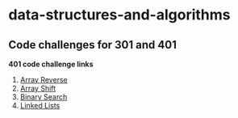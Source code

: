 # data-structures-and-algorithms
## Code challenges for 301 and 401


**401 code challenge links**
1. [Array Reverse](./401-code-challenges/ArrayReverse.java)
2. [Array Shift](./401-code-challenges/array_shift)
3. [Binary Search](./401-code-challenges/arr_binary_search)
4. [Linked Lists](./Data-Structures/src/main/java/Data/Structures/LinkedList.java)

